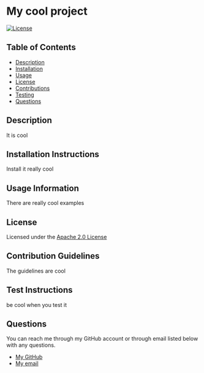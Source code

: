 
  # My cool project       
  [![License](https://img.shields.io/badge/License-Apache_2.0-brightgreen)](https://opensource.org/licenses/Apache-2.0)

  ## Table of Contents
 - [Description](#description)
  - [Installation](#installation)
  - [Usage](#usage)
  - [License](#license)
  - [Contributions](#contribution)
  - [Testing](#test)
  - [Questions](#questions)

## Description <a id = "description"></a>
It is cool


## Installation Instructions <a id = "installation"></a>
Install it really cool


## Usage Information  <a id = "usage"></a>
  There are really cool examples

## License  <a id = "license"></a>
Licensed under the [Apache 2.0 License](./License.txt)


## Contribution Guidelines  <a id = "contribution"></a>
The guidelines are cool


## Test Instructions  <a id = "test"></a>
be cool when you test it

## Questions  <a id = "questions"></a>
You can reach me through my GitHub account or through email listed below with any questions.
  - [My GitHub](https://github.com/tddstuke)
  - [My email](mailto:tddstuke@gmail.com)


